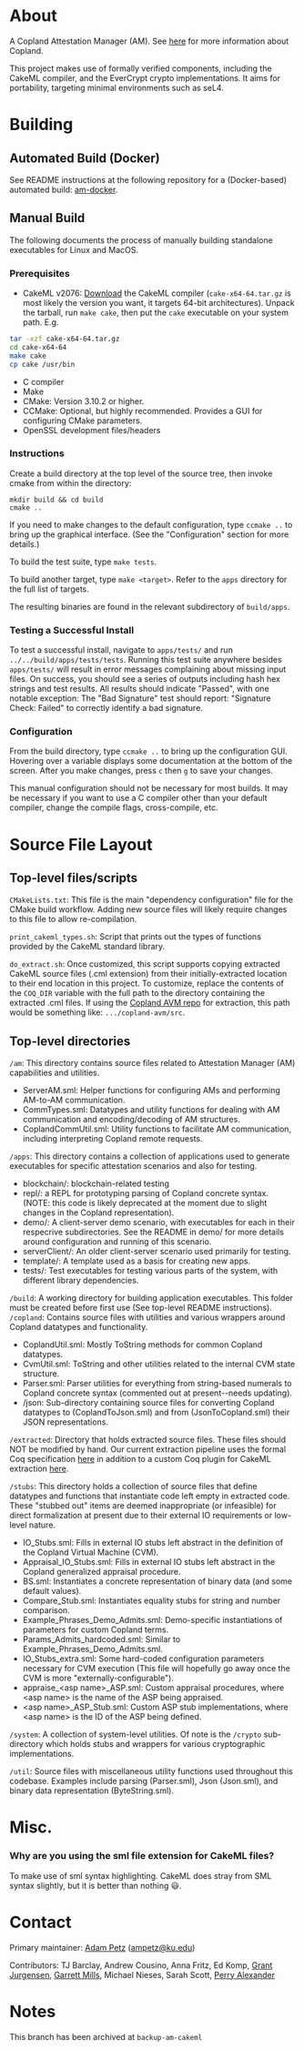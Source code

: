 # About
A Copland Attestation Manager (AM). See [here](https://ku-sldg.github.io/copland/) for more information about Copland.

This project makes use of formally verified components, including the CakeML compiler, and the EverCrypt crypto implementations. It aims for portability, targeting minimal environments such as seL4.

# Building

## Automated Build (Docker)

See README instructions at the following repository for a (Docker-based) automated build: [am-docker](https://github.com/ku-sldg/am-docker).

## Manual Build

The following documents the process of manually building standalone executables for Linux and MacOS.

### Prerequisites
- CakeML v2076: [Download](https://github.com/CakeML/cakeml/releases/tag/v2076) the CakeML compiler (`cake-x64-64.tar.gz` is most likely the version you want, it targets 64-bit architectures). Unpack the tarball, run `make cake`, then put the `cake` executable on your system path. E.g.
```sh
tar -xzf cake-x64-64.tar.gz
cd cake-x64-64
make cake 
cp cake /usr/bin
```
- C compiler
- Make
- CMake: Version 3.10.2 or higher.
- CCMake: Optional, but highly recommended. Provides a GUI for configuring CMake parameters.
- OpenSSL development files/headers

### Instructions
Create a build directory at the top level of the source tree, then invoke cmake from within the directory:

    mkdir build && cd build
    cmake ..

If you need to make changes to the default configuration, type `ccmake ..` to bring up the graphical interface. (See the "Configuration" section for more details.)

To build the test suite, type `make tests`.

To build another target, type `make <target>`. Refer to the `apps` directory for the full list of targets.

The resulting binaries are found in the relevant subdirectory of `build/apps`.

### Testing a Successful Install
To test a  successful install, navigate to `apps/tests/` and run `../../build/apps/tests/tests`. Running this test suite anywhere besides `apps/tests/` will result in error messages complaining about missing input files.  On success, you should see a series of outputs including hash hex strings and test results.  All results should indicate "Passed", with one notable exception: The "Bad Signature" test should report: "Signature Check: Failed" to correctly identify a bad signature.

### Configuration
From the build directory, type `ccmake ..` to bring up the configuration GUI. Hovering over a variable displays some documentation at the bottom of the screen. After you make changes, press `c` then `g` to save your changes.

This manual configuration should not be necessary for most builds. It may be necessary if you want to use a C compiler other than your default compiler, change the compile flags, cross-compile, etc.

# Source File Layout

## Top-level files/scripts

`CMakeLists.txt`:  This file is the main "dependency configuration" file for the CMake build workflow.  Adding new source files will likely require changes to this file to allow re-compilation.

`print_cakeml_types.sh`:  Script that prints out the types of functions provided by the CakeML standard library.

`do_extract.sh`:  Once customized, this script supports copying extracted CakeML source files (.cml extension) from their initially-extracted location to their end location in this project.  To customize, replace the contents of the `COQ_DIR` variable with the full path to the directory containing the extracted .cml files.  If using the [Copland AVM repo](https://github.com/ku-sldg/copland-avm) for extraction, this path would be something like:  `.../copland-avm/src`.

## Top-level directories

`/am`:  This directory contains source files related to Attestation Manager (AM) capabilities and utilities.
* ServerAM.sml:  Helper functions for configuring AMs and performing AM-to-AM communication.
* CommTypes.sml:  Datatypes and utility functions for dealing with AM communication and encoding/decoding of AM structures.
* CoplandCommUtil.sml:  Utility functions to facilitate AM communication, including interpreting Copland remote requests.

`/apps`:  This directory contains a collection of applications used to generate executables for specific attestation scenarios and also for testing.
* blockchain/:  blockchain-related testing
* repl/:  a REPL for prototyping parsing of Copland concrete syntax.  (NOTE:  this code is likely deprecated at the moment due to slight changes in the Copland representation).
* demo/:  A client-server demo scenario, with executables for each in their respecrive subdirectories.  See the README in demo/ for more details around configuration and running of this scenario.
* serverClient/:  An older client-server scenario used primarily for testing.
* template/:  A template used as a basis for creating new apps.
* tests/:  Test executables for testing various parts of the system, with different library dependencies.

`/build`:  A working directory for building application executables.  This folder must be created before first use (See top-level README instructions).
`/copland`:  Contains source files with utilities and various wrappers around Copland datatypes and functionality.
* CoplandUtil.sml:  Mostly ToString methods for common Copland datatypes.
* CvmUtil.sml:  ToString and other utilities related to the internal CVM state structure.
* Parser.sml:  Parser utilities for everything from string-based numerals to Copland concrete syntax (commented out at present--needs updating).
* /json:  Sub-directory containing source files for converting Copland datatypes to (CoplandToJson.sml) and from (JsonToCopland.sml) their JSON representations.

`/extracted`:  Directory that holds extracted source files.  These files should NOT be modified by hand.  Our current extraction pipeline uses the formal Coq specification [here](https://github.com/ku-sldg/copland-avm) in addition to a custom Coq plugin for CakeML extraction [here](https://github.com/ku-sldg/cakeml-synthesis).  

`/stubs`:  This directory holds a collection of source files that define datatypes and functions that instantiate code left empty in extracted code.  These "stubbed out" items are deemed inappropriate (or infeasible) for direct formalization at present due to their external IO requirements or low-level nature.
* IO_Stubs.sml:  Fills in external IO stubs left abstract in the definition of the Copland Virtual Machine (CVM).
* Appraisal_IO_Stubs.sml:  Fills in external IO stubs left abstract in the Copland generalized appraisal procedure.
* BS.sml:  Instantiates a concrete representation of binary data (and some default values).
* Compare_Stub.sml:  Instantiates equality stubs for string and number comparison.
* Example_Phrases_Demo_Admits.sml:  Demo-specific instantiations of parameters for custom Copland terms.
* Params_Admits_hardcoded.sml:  Similar to Example_Phrases_Demo_Admits.sml.
* IO_Stubs_extra.sml:  Some hard-coded configuration parameters necessary for CVM execution (This file will hopefully go away once the CVM is more "externally-configurable").
* appraise_\<asp name\>_ASP.sml:  Custom appraisal procedures, where \<asp name\> is the name of the ASP being appraised. 
* \<asp name\>_ASP_Stub.sml:  Custom ASP stub implementations, where \<asp name\> is the ID of the ASP being defined.


`/system`:  A collection of system-level utilities.  Of note is the `/crypto` sub-directory which holds stubs and wrappers for various cryptographic implementations.


`/util`:  Source files with miscellaneous utility functions used throughout this codebase.  Examples include parsing (Parser.sml), Json (Json.sml), and binary data representation (ByteString.sml).


# Misc.

### Why are you using the sml file extension for CakeML files?
To make use of sml syntax highlighting. CakeML does stray from SML syntax slightly, but it is better than nothing 😃.

# Contact
Primary maintainer:  [Adam Petz](https://ampetz.github.io/) (ampetz@ku.edu)

Contributors:  TJ Barclay, Andrew Cousino, Anna Fritz, Ed Komp, [Grant Jurgensen](https://grant.jurgensen.dev/), [Garrett Mills](https://garrettmills.dev/), Michael Nieses, Sarah Scott, [Perry Alexander](https://perry.alexander.name/)

# Notes
This branch has been archived at `backup-am-cakeml`
